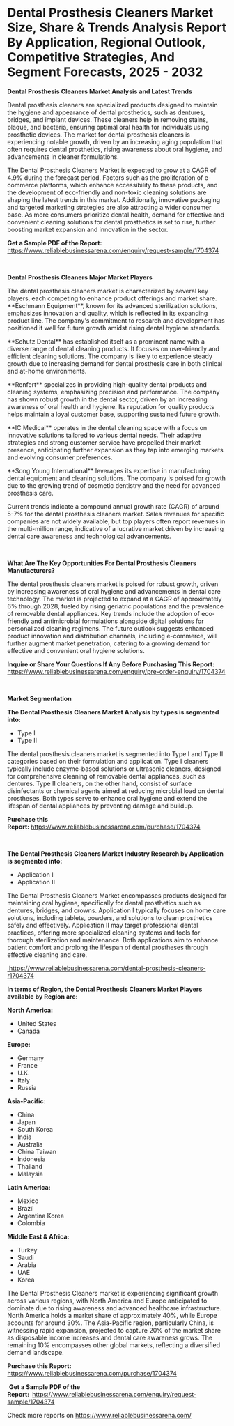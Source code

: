 <p><h1>Dental Prosthesis Cleaners Market Size, Share & Trends Analysis Report By Application, Regional Outlook, Competitive Strategies, And Segment Forecasts, 2025 - 2032</h1></p><p><strong>Dental Prosthesis Cleaners Market Analysis and Latest Trends</strong></p>
<p><p>Dental prosthesis cleaners are specialized products designed to maintain the hygiene and appearance of dental prosthetics, such as dentures, bridges, and implant devices. These cleaners help in removing stains, plaque, and bacteria, ensuring optimal oral health for individuals using prosthetic devices. The market for dental prosthesis cleaners is experiencing notable growth, driven by an increasing aging population that often requires dental prosthetics, rising awareness about oral hygiene, and advancements in cleaner formulations. </p><p>The Dental Prosthesis Cleaners Market is expected to grow at a CAGR of 4.9% during the forecast period. Factors such as the proliferation of e-commerce platforms, which enhance accessibility to these products, and the development of eco-friendly and non-toxic cleaning solutions are shaping the latest trends in this market. Additionally, innovative packaging and targeted marketing strategies are also attracting a wider consumer base. As more consumers prioritize dental health, demand for effective and convenient cleaning solutions for dental prosthetics is set to rise, further boosting market expansion and innovation in the sector.</p></p>
<p><strong>Get a Sample PDF of the Report:&nbsp;</strong> <a href="https://www.reliablebusinessarena.com/enquiry/request-sample/1704374?utm_campaign=2868&utm_medium=2&utm_source=Github&utm_content=ia&utm_term=27032025&utm_id=dental-prosthesis-cleaners">https://www.reliablebusinessarena.com/enquiry/request-sample/1704374</a></p>
<p>&nbsp;</p>
<p><strong>Dental Prosthesis Cleaners Major Market Players</strong></p>
<p><p>The dental prosthesis cleaners market is characterized by several key players, each competing to enhance product offerings and market share. **Eschmann Equipment**, known for its advanced sterilization solutions, emphasizes innovation and quality, which is reflected in its expanding product line. The company's commitment to research and development has positioned it well for future growth amidst rising dental hygiene standards.</p><p>**Schutz Dental** has established itself as a prominent name with a diverse range of dental cleaning products. It focuses on user-friendly and efficient cleaning solutions. The company is likely to experience steady growth due to increasing demand for dental prosthesis care in both clinical and at-home environments. </p><p>**Renfert** specializes in providing high-quality dental products and cleaning systems, emphasizing precision and performance. The company has shown robust growth in the dental sector, driven by an increasing awareness of oral health and hygiene. Its reputation for quality products helps maintain a loyal customer base, supporting sustained future growth.</p><p>**IC Medical** operates in the dental cleaning space with a focus on innovative solutions tailored to various dental needs. Their adaptive strategies and strong customer service have propelled their market presence, anticipating further expansion as they tap into emerging markets and evolving consumer preferences.</p><p>**Song Young International** leverages its expertise in manufacturing dental equipment and cleaning solutions. The company is poised for growth due to the growing trend of cosmetic dentistry and the need for advanced prosthesis care.</p><p>Current trends indicate a compound annual growth rate (CAGR) of around 5-7% for the dental prosthesis cleaners market. Sales revenues for specific companies are not widely available, but top players often report revenues in the multi-million range, indicative of a lucrative market driven by increasing dental care awareness and technological advancements.</p></p>
<p>&nbsp;</p>
<p><strong>What Are The Key Opportunities For Dental Prosthesis Cleaners Manufacturers?</strong></p>
<p><p>The dental prosthesis cleaners market is poised for robust growth, driven by increasing awareness of oral hygiene and advancements in dental care technology. The market is projected to expand at a CAGR of approximately 6% through 2028, fueled by rising geriatric populations and the prevalence of removable dental appliances. Key trends include the adoption of eco-friendly and antimicrobial formulations alongside digital solutions for personalized cleaning regimens. The future outlook suggests enhanced product innovation and distribution channels, including e-commerce, will further augment market penetration, catering to a growing demand for effective and convenient oral hygiene solutions.</p></p>
<p><strong>Inquire or Share Your Questions If Any Before Purchasing This Report:</strong> <a href="https://www.reliablebusinessarena.com/enquiry/pre-order-enquiry/1704374?utm_campaign=2868&utm_medium=2&utm_source=Github&utm_content=ia&utm_term=27032025&utm_id=dental-prosthesis-cleaners">https://www.reliablebusinessarena.com/enquiry/pre-order-enquiry/1704374</a></p>
<p>&nbsp;</p>
<p><strong>Market Segmentation</strong></p>
<p><strong>The Dental Prosthesis Cleaners Market Analysis by types is segmented into:</strong></p>
<p><ul><li>Type I</li><li>Type II</li></ul></p>
<p><p>The dental prosthesis cleaners market is segmented into Type I and Type II categories based on their formulation and application. Type I cleaners typically include enzyme-based solutions or ultrasonic cleaners, designed for comprehensive cleaning of removable dental appliances, such as dentures. Type II cleaners, on the other hand, consist of surface disinfectants or chemical agents aimed at reducing microbial load on dental prostheses. Both types serve to enhance oral hygiene and extend the lifespan of dental appliances by preventing damage and buildup.</p></p>
<p><strong>Purchase this Report:&nbsp;</strong><a href="https://www.reliablebusinessarena.com/purchase/1704374?utm_campaign=2868&utm_medium=2&utm_source=Github&utm_content=ia&utm_term=27032025&utm_id=dental-prosthesis-cleaners">https://www.reliablebusinessarena.com/purchase/1704374</a></p>
<p>&nbsp;</p>
<p><strong>The Dental Prosthesis Cleaners Market Industry Research by Application is segmented into:</strong></p>
<p><ul><li>Application I</li><li>Application II</li></ul></p>
<p><p>The Dental Prosthesis Cleaners Market encompasses products designed for maintaining oral hygiene, specifically for dental prosthetics such as dentures, bridges, and crowns. Application I typically focuses on home care solutions, including tablets, powders, and solutions to clean prosthetics safely and effectively. Application II may target professional dental practices, offering more specialized cleaning systems and tools for thorough sterilization and maintenance. Both applications aim to enhance patient comfort and prolong the lifespan of dental prostheses through effective cleaning and care.</p></p>
<p><a href="https://www.reliablebusinessarena.com/dental-prosthesis-cleaners-r1704374?utm_campaign=2868&utm_medium=2&utm_source=Github&utm_content=ia&utm_term=27032025&utm_id=dental-prosthesis-cleaners">&nbsp;https://www.reliablebusinessarena.com/dental-prosthesis-cleaners-r1704374</a></p>
<p><strong>In terms of Region, the Dental Prosthesis Cleaners Market Players available by Region are:</strong></p>
<p>
    <p> <strong> North America: </strong>
        <ul>
            <li>United States</li>
            <li>Canada</li>
        </ul>
        </p> 
    <p> <strong> Europe: </strong>
        <ul>
            <li>Germany</li>
            <li>France</li>
            <li>U.K.</li>
            <li>Italy</li>
            <li>Russia</li>
        </ul>
        </p> 
    <p> <strong> Asia-Pacific: </strong>
        <ul>
            <li>China</li>
            <li>Japan</li>
            <li>South Korea</li>
            <li>India</li>
            <li>Australia</li>
            <li>China Taiwan</li>
            <li>Indonesia</li>
            <li>Thailand</li>
            <li>Malaysia</li>
        </ul>
        </p> 
    <p> <strong> Latin America: </strong>
        <ul>
            <li>Mexico</li>
            <li>Brazil</li>
            <li>Argentina Korea</li>
            <li>Colombia</li>
        </ul>
        </p> 
    <p> <strong> Middle East & Africa: </strong>
        <ul>
            <li>Turkey</li>
            <li>Saudi</li>
            <li>Arabia</li>
            <li>UAE</li>
            <li>Korea</li>
        </ul>
    </p>
    </p>
<p><p>The Dental Prosthesis Cleaners market is experiencing significant growth across various regions, with North America and Europe anticipated to dominate due to rising awareness and advanced healthcare infrastructure. North America holds a market share of approximately 40%, while Europe accounts for around 30%. The Asia-Pacific region, particularly China, is witnessing rapid expansion, projected to capture 20% of the market share as disposable income increases and dental care awareness grows. The remaining 10% encompasses other global markets, reflecting a diversified demand landscape.</p></p>
<p><strong>Purchase this Report: </strong><a href="https://www.reliablebusinessarena.com/purchase/1704374?utm_campaign=2868&utm_medium=2&utm_source=Github&utm_content=ia&utm_term=27032025&utm_id=dental-prosthesis-cleaners">https://www.reliablebusinessarena.com/purchase/1704374</a></p>
<p>&nbsp;<strong>Get a Sample PDF of the Report:&nbsp;&nbsp;</strong><a href="https://www.reliablebusinessarena.com/enquiry/request-sample/1704374?utm_campaign=2868&utm_medium=2&utm_source=Github&utm_content=ia&utm_term=27032025&utm_id=dental-prosthesis-cleaners">https://www.reliablebusinessarena.com/enquiry/request-sample/1704374</a></p>
<p><strong></strong></p>
<p>Check more reports on <a href="https://www.reliablebusinessarena.com/?utm_campaign=2868&utm_medium=2&utm_source=Github&utm_content=ia&utm_term=27032025&utm_id=dental-prosthesis-cleaners">https://www.reliablebusinessarena.com/</a></p>